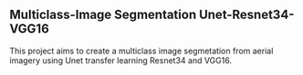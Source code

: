 ## Multiclass-Image Segmentation Unet-Resnet34-VGG16

This project aims to create a multiclass image segmetation from aerial imagery using Unet transfer learning Resnet34 and VGG16.
